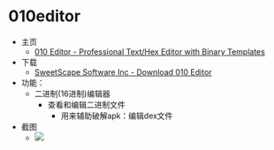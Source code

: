 # 010editor

* 主页
  * [010 Editor - Professional Text/Hex Editor with Binary Templates](https://www.sweetscape.com/010editor/)
* 下载
  * [SweetScape Software Inc - Download 010 Editor](https://www.sweetscape.com/download/010editor/)
* 功能：
  * 二进制(16进制)编辑器
    * 查看和编辑二进制文件
      * 用来辅助破解apk：编辑dex文件
* 截图
  * ![](../../../assets/img/010editor_ui_example.gif)

